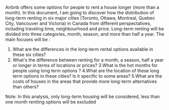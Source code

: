 Airbnb offers some options for people to rent a house longer (more than a month). In this document, I am going to discover how the distribution of long-term renting in six major cities (Toronto, Ottawa, Montreal, Quebec City, Vancouver and Victoria) in Canada from different perspectatives, including traveling time, neighbourhood and price. Long-term renting will be divided into three categories, month, season, and more than half a year. The main focuses will be :

1. What are the differences in the long-term rental options available in these six cities?
2. What's the difference between renting for a month, a season, half a year or longer in terms of locations or prices?
3.What is the hot months for people using long term options ?
4.What are the location of these long term options in these cities? Is it specific to some areas?
5.What are the costs of houses in the areas that provide more long-term alternatives than others?

Note: In this analysis, only long-term housing will be considered, less than one month rentiing options will be excluded
